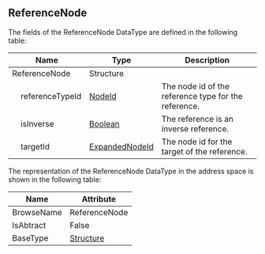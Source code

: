 <!-- datatype -->
## ReferenceNode
<!-- end of description -->
The fields of the ReferenceNode DataType are defined in the following table:  

|Name|Type|Description|
|---|---|---|
|ReferenceNode|Structure||
|&nbsp;&nbsp;&nbsp;&nbsp;referenceTypeId|[NodeId](../../../Part3/DataTypes/NodeId/readme.md)|The node id of the reference type for the reference.|
|&nbsp;&nbsp;&nbsp;&nbsp;isInverse|[Boolean](../../../Part3/DataTypes/Boolean/readme.md)|The reference is an inverse reference.|
|&nbsp;&nbsp;&nbsp;&nbsp;targetId|[ExpandedNodeId](../../../Part4/DataTypes/ExpandedNodeId/readme.md)|The node id for the target of the reference.|

The representation of the ReferenceNode DataType in the address space is shown in the following table:  

|Name|Attribute|
|---|---|
|BrowseName|ReferenceNode|
|IsAbtract|False|
|BaseType|[Structure](../../../Part3/DataTypes/Structure/readme.md)|


